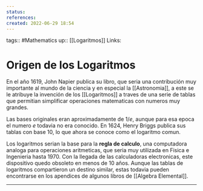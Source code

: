 ```yaml
---
status:
references:
created: 2022-06-29 18:54
---
```

tags:: #Mathematics
up:: [[Logaritmos]]
Links: 
# Origen de los Logaritmos
En el año 1619, John Napier publica su libro, que seria una contribución muy importante al mundo de la ciencia y en especial la [[Astronomia]], a este se le atribuye la invención de los [[Logaritmos]] a traves de una serie de tablas que permitian simplificar operaciones matematicas con numeros muy grandes.

Las bases originales eran aproximadamente de $1/e$, aunque para esa epoca el numero $e$ todavia no era conocido. En 1624, Henry Briggs publica sus tablas con base $10$, lo que ahora se conoce como el logaritmo comun.

Los logaritmos serian la base para la **regla de calculo**, una computadora analoga para operaciones aritmeticas, que seria muy utilizada en Fisica e Ingenieria hasta 1970. Con la llegada de las calculadoras electronicas, este dispositivo quedo obsoleto en menos de 10 años. Aunque las tablas de logaritmos compartieron un destino similar, estas todavia pueden encontrarse en los apendices de algunos libros de [[Algebra Elemental]].
___
